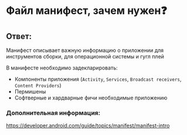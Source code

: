 # Файл манифест, зачем нужен❓

## Ответ:

Манифест описывает важную информацию о приложении для инструментов сборки, для операционной системы и гугл плей

В манифесте необходимо задекларировать:

* Компоненты приложения (`Activity`, `Services`, `Broadcast receivers`, `Content Providers`)
* Пермишены
* Софтверные и хардварные фичи необходимые приложению

### Дополнительная информация:

https://developer.android.com/guide/topics/manifest/manifest-intro